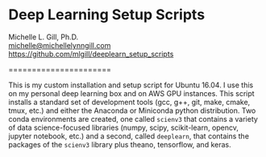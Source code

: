 # Deep Learning Setup Scripts

Michelle L. Gill, Ph.D.  
michelle@michellelynngill.com  
https://github.com/mlgill/deeplearn_setup_scripts

======================

This is my custom installation and setup script for Ubuntu 16.04. I use this on my personal deep learning box and on AWS GPU instances. This script installs a standard set of development tools (gcc, g++, git, make, cmake, tmux, etc.) and either the Anaconda or Miniconda python distribution. Two conda environments are created, one called `scienv3` that contains a variety of data science-focused libraries (numpy, scipy, scikit-learn, opencv, jupyter notebook, etc.) and a second, called `deeplearn`, that contains the packages of the `scienv3` library plus theano, tensorflow, and keras.
